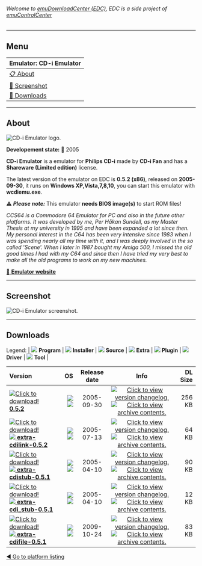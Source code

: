 ###### Welcome to [emuDownloadCenter (EDC)](https://github.com/PhoenixInteractiveNL/emuDownloadCenter/wiki/), EDC is a side project of [emuControlCenter](https://github.com/PhoenixInteractiveNL/emuControlCenter/wiki/)
***
## Menu
| **Emulator: CD-i Emulator** |
|:---------|
| [:clipboard: About](#about) |
| [:sunrise: Screenshot](#screenshot) |
| [:floppy_disk: Downloads](#downloads) |
***
## About
![](https://github.com/PhoenixInteractiveNL/emuDownloadCenter/wiki/images_emulator/cdiemulator_logo_200.jpg "CD-i Emulator logo.")

**Developement state:** :red_circle: 2005

**CD-i Emulator** is a emulator for **Philips CD-i** made by **CD-i Fan** and has a **Shareware (Limited edition)** license.

The latest version of the emulator on EDC is **0.5.2 (x86)**, released on **2005-09-30**, it runs on **Windows XP,Vista,7,8,10**, you can start this emulator with **wcdiemu.exe**.

:warning: _**Please note:**_ This emulator **needs BIOS image(s)** to start ROM files!

_CCS64 is a Commodore 64 Emulator for PC and also in the future other platforms. It was developed by me, Per Håkan Sundell, as my Master Thesis at my university in 1995 and have been expanded a lot since then. My personal  interest in the C64 has been very intensive since 1983 when I was spending nearly all my time with it, and I was deeply involved in the so called 'Scene'. When I later in 1987 bought my Amiga 500, I missed the old good times I had with my C64 and since then I have tried my very best to make all the old programs to work on my new machines._

[:link: **Emulator website**](http://www.cdiemu.org/)
***
## Screenshot
![](https://raw.githubusercontent.com/PhoenixInteractiveNL/emuDownloadCenter/master/hooks/cdiemulator/emulator_screen_01.jpg "CD-i Emulator screenshot.")
***
## Downloads
Legend: | 
![](https://raw.githubusercontent.com/wiki/PhoenixInteractiveNL/emuDownloadCenter/images_misc/icon_program_24.png) **Program** | 
![](https://raw.githubusercontent.com/wiki/PhoenixInteractiveNL/emuDownloadCenter/images_misc/icon_installer_24.png) **Installer** | 
![](https://raw.githubusercontent.com/wiki/PhoenixInteractiveNL/emuDownloadCenter/images_misc/icon_source_code_24.png) **Source** | 
![](https://raw.githubusercontent.com/wiki/PhoenixInteractiveNL/emuDownloadCenter/images_misc/icon_extra_24.png) **Extra** | 
![](https://raw.githubusercontent.com/wiki/PhoenixInteractiveNL/emuDownloadCenter/images_misc/icon_plugin_24.png) **Plugin** | 
![](https://raw.githubusercontent.com/wiki/PhoenixInteractiveNL/emuDownloadCenter/images_misc/icon_driver_24.png) **Driver** | 
![](https://raw.githubusercontent.com/wiki/PhoenixInteractiveNL/emuDownloadCenter/images_misc/icon_tool_24.png) **Tool** | 
 
| Version | OS | Release date | Info | DL Size |
|:--------|---:|:------------:|:----:|--------:|
| [![](https://raw.githubusercontent.com/wiki/PhoenixInteractiveNL/emuDownloadCenter/images_misc/icon_program_24.png "Click to download!")  **0.5.2**](https://github.com/PhoenixInteractiveNL/edc-repo0007/raw/master/cdiemulator/0.5.2.7z) | ![](https://raw.githubusercontent.com/wiki/PhoenixInteractiveNL/emuDownloadCenter/images_misc/logo_windows_24.png) ![](https://raw.githubusercontent.com/wiki/PhoenixInteractiveNL/emuDownloadCenter/images_misc/icon_32-bit_24.png) | 2005-09-30 | [![](https://raw.githubusercontent.com/wiki/PhoenixInteractiveNL/emuDownloadCenter/images_misc/icon_changelog_24.png "Click to view version changelog.")](https://github.com/PhoenixInteractiveNL/edc-repo0007/blob/master/cdiemulator/0.5.2_changelog.txt) [![](https://raw.githubusercontent.com/wiki/PhoenixInteractiveNL/emuDownloadCenter/images_misc/icon_contents_24.png "Click to view archive contents.")](https://github.com/PhoenixInteractiveNL/edc-repo0007/blob/master/cdiemulator/0.5.2_contents.txt) | 256 KB |
| [![](https://raw.githubusercontent.com/wiki/PhoenixInteractiveNL/emuDownloadCenter/images_misc/icon_extra_24.png "Click to download!") ![](https://raw.githubusercontent.com/wiki/PhoenixInteractiveNL/emuDownloadCenter/images_misc/icon_tool_24.png) **extra-cdilink-0.5.2**](https://github.com/PhoenixInteractiveNL/edc-repo0007/raw/master/cdiemulator/extra-cdilink-0.5.2.7z) | ![](https://raw.githubusercontent.com/wiki/PhoenixInteractiveNL/emuDownloadCenter/images_misc/logo_windows_24.png) ![](https://raw.githubusercontent.com/wiki/PhoenixInteractiveNL/emuDownloadCenter/images_misc/icon_32-bit_24.png) | 2005-07-13 | [![](https://raw.githubusercontent.com/wiki/PhoenixInteractiveNL/emuDownloadCenter/images_misc/icon_changelog_24.png "Click to view version changelog.")](https://github.com/PhoenixInteractiveNL/edc-repo0007/blob/master/cdiemulator/extra-cdilink-0.5.2_changelog.txt) [![](https://raw.githubusercontent.com/wiki/PhoenixInteractiveNL/emuDownloadCenter/images_misc/icon_contents_24.png "Click to view archive contents.")](https://github.com/PhoenixInteractiveNL/edc-repo0007/blob/master/cdiemulator/extra-cdilink-0.5.2_contents.txt) | 64 KB |
| [![](https://raw.githubusercontent.com/wiki/PhoenixInteractiveNL/emuDownloadCenter/images_misc/icon_extra_24.png "Click to download!") ![](https://raw.githubusercontent.com/wiki/PhoenixInteractiveNL/emuDownloadCenter/images_misc/icon_tool_24.png) **extra-cdistub-0.5.1**](https://github.com/PhoenixInteractiveNL/edc-repo0007/raw/master/cdiemulator/extra-cdistub-0.5.1.7z) | ![](https://raw.githubusercontent.com/wiki/PhoenixInteractiveNL/emuDownloadCenter/images_misc/logo_windows_24.png) ![](https://raw.githubusercontent.com/wiki/PhoenixInteractiveNL/emuDownloadCenter/images_misc/icon_32-bit_24.png) | 2005-04-10 | [![](https://raw.githubusercontent.com/wiki/PhoenixInteractiveNL/emuDownloadCenter/images_misc/icon_changelog_24.png "Click to view version changelog.")](https://github.com/PhoenixInteractiveNL/edc-repo0007/blob/master/cdiemulator/extra-cdistub-0.5.1_changelog.txt) [![](https://raw.githubusercontent.com/wiki/PhoenixInteractiveNL/emuDownloadCenter/images_misc/icon_contents_24.png "Click to view archive contents.")](https://github.com/PhoenixInteractiveNL/edc-repo0007/blob/master/cdiemulator/extra-cdistub-0.5.1_contents.txt) | 90 KB |
| [![](https://raw.githubusercontent.com/wiki/PhoenixInteractiveNL/emuDownloadCenter/images_misc/icon_extra_24.png "Click to download!") ![](https://raw.githubusercontent.com/wiki/PhoenixInteractiveNL/emuDownloadCenter/images_misc/icon_tool_24.png) **extra-cdi_stub-0.5.1**](https://github.com/PhoenixInteractiveNL/edc-repo0007/raw/master/cdiemulator/extra-cdi_stub-0.5.1.7z) | ![](https://raw.githubusercontent.com/wiki/PhoenixInteractiveNL/emuDownloadCenter/images_misc/logo_windows_24.png) ![](https://raw.githubusercontent.com/wiki/PhoenixInteractiveNL/emuDownloadCenter/images_misc/icon_32-bit_24.png) | 2005-04-10 | [![](https://raw.githubusercontent.com/wiki/PhoenixInteractiveNL/emuDownloadCenter/images_misc/icon_changelog_24.png "Click to view version changelog.")](https://github.com/PhoenixInteractiveNL/edc-repo0007/blob/master/cdiemulator/extra-cdi_stub-0.5.1_changelog.txt) [![](https://raw.githubusercontent.com/wiki/PhoenixInteractiveNL/emuDownloadCenter/images_misc/icon_contents_24.png "Click to view archive contents.")](https://github.com/PhoenixInteractiveNL/edc-repo0007/blob/master/cdiemulator/extra-cdi_stub-0.5.1_contents.txt) | 12 KB |
| [![](https://raw.githubusercontent.com/wiki/PhoenixInteractiveNL/emuDownloadCenter/images_misc/icon_extra_24.png "Click to download!") ![](https://raw.githubusercontent.com/wiki/PhoenixInteractiveNL/emuDownloadCenter/images_misc/icon_tool_24.png) **extra-cdifile-0.5.1**](https://github.com/PhoenixInteractiveNL/edc-repo0007/raw/master/cdiemulator/extra-cdifile-0.5.1.7z) | ![](https://raw.githubusercontent.com/wiki/PhoenixInteractiveNL/emuDownloadCenter/images_misc/logo_windows_24.png) ![](https://raw.githubusercontent.com/wiki/PhoenixInteractiveNL/emuDownloadCenter/images_misc/icon_32-bit_24.png) | 2009-10-24 | [![](https://raw.githubusercontent.com/wiki/PhoenixInteractiveNL/emuDownloadCenter/images_misc/icon_changelog_24.png "Click to view version changelog.")](https://github.com/PhoenixInteractiveNL/edc-repo0007/blob/master/cdiemulator/extra-cdifile-0.5.1_changelog.txt) [![](https://raw.githubusercontent.com/wiki/PhoenixInteractiveNL/emuDownloadCenter/images_misc/icon_contents_24.png "Click to view archive contents.")](https://github.com/PhoenixInteractiveNL/edc-repo0007/blob/master/cdiemulator/extra-cdifile-0.5.1_contents.txt) | 83 KB |

[:arrow_backward: Go to platform listing](https://github.com/PhoenixInteractiveNL/emuDownloadCenter/wiki/EDC-Platform-List)
